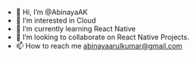 - 👋 Hi, I’m @AbinayaAK
- 👀 I’m interested in Cloud
- 🌱 I’m currently learning React Native
- 💞️ I’m looking to collaborate on React Native Projects.
- 📫 How to reach me abinayaarulkumar@gmail.com

<!---
AbinayaAK/AbinayaAK is a ✨ special ✨ repository because its `README.md` (this file) appears on your GitHub profile.
You can click the Preview link to take a look at your changes.
--->

